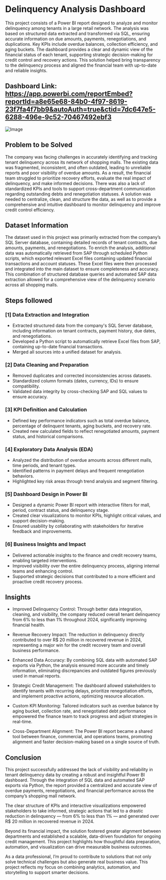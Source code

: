 
# Delinquency Analysis Dashboard

This project consists of a Power BI report designed to analyze and monitor delinquency among tenants in a large retail network. The analysis was based on structured data extracted and transformed via SQL, ensuring accurate information on due amounts, payments, renegotiations, and duplications. Key KPIs include overdue balances, collection efficiency, and aging buckets. The dashboard provides a clear and dynamic view of the financial status of each tenant, supporting strategic decision-making for credit control and recovery actions. This solution helped bring transparency to the delinquency process and aligned the financial team with up-to-date and reliable insights.

## Dashboard Link: https://app.powerbi.com/reportEmbed?reportId=a8e65e68-84b0-4f97-8619-23f7fa4f7bb9&autoAuth=true&ctid=7dc647e5-6288-496e-9c52-70467492ebf3

![Image](https://infoxnet.com.br/storage/posts/imagem.blog_-1.png)

## Problem to be Solved

The company was facing challenges in accurately identifying and tracking tenant delinquency across its network of shopping malls. The existing data was fragmented, inconsistent, and often outdated, leading to unreliable reports and poor visibility of overdue amounts. As a result, the financial team struggled to prioritize recovery efforts, evaluate the real impact of delinquency, and make informed decisions. There was also a lack of standardized KPIs and tools to support cross-department communication regarding outstanding debts and renegotiation statuses. A solution was needed to centralize, clean, and structure the data, as well as to provide a comprehensive and intuitive dashboard to monitor delinquency and improve credit control efficiency.

## Dataset Information

The dataset used in this project was primarily extracted from the company’s SQL Server database, containing detailed records of tenant contracts, due amounts, payments, and renegotiations. To enrich the analysis, additional data was automatically retrieved from SAP through scheduled Python scripts, which exported relevant Excel files containing updated financial transactions and account statuses. These Excel files were then processed and integrated into the main dataset to ensure completeness and accuracy. This combination of structured database queries and automated SAP data extraction allowed for a comprehensive view of the delinquency scenario across all shopping malls.

## Steps followed 

### [1]  Data Extraction and Integration

* Extracted structured data from the company's SQL Server database, including information on tenant contracts, payment history, due dates, and renegotiations.
* Developed a Python script to automatically retrieve Excel files from SAP, containing up-to-date financial transactions.
* Merged all sources into a unified dataset for analysis.

### [2]  Data Cleaning and Preparation
* Removed duplicates and corrected inconsistencies across datasets.
* Standardized column formats (dates, currency, IDs) to ensure compatibility.
* Validated data integrity by cross-checking SAP and SQL values to ensure accuracy.
### [3]  KPI Definition and Calculation
* Defined key performance indicators such as total overdue balance, percentage of delinquent tenants, aging buckets, and recovery rate.
* Created new calculated fields to reflect renegotiated amounts, payment status, and historical comparisons.
### [4]  Exploratory Data Analysis (EDA)
* Analyzed the distribution of overdue amounts across different malls, time periods, and tenant types.
* Identified patterns in payment delays and frequent renegotiation behaviors.
* Highlighted key risk areas through trend analysis and segment filtering.
### [5]  Dashboard Design in Power BI
* Designed a dynamic Power BI report with interactive filters for mall, period, contract status, and delinquency stage.
* Created clear visualizations to monitor KPIs, highlight critical values, and support decision-making.
* Ensured usability by collaborating with stakeholders for iterative feedback and improvements.
### [6]  Business Insights and Impact
* Delivered actionable insights to the finance and credit recovery teams, enabling targeted interventions.
* Improved visibility over the entire delinquency process, aligning internal teams and enhancing control.
* Supported strategic decisions that contributed to a more efficient and proactive credit recovery process.

## Insights

* Improved Delinquency Control: Through better data integration, cleaning, and visibility, the company reduced overall tenant delinquency from 6% to less than 1% throughout 2024, significantly improving financial health.

* Revenue Recovery Impact: The reduction in delinquency directly contributed to over R$ 20 million in recovered revenue in 2024, representing a major win for the credit recovery team and overall business performance.

* Enhanced Data Accuracy: By combining SQL data with automated SAP exports via Python, the analysis ensured more accurate and timely information, eliminating discrepancies and outdated figures previously used in manual reports.

* Strategic Credit Management: The dashboard allowed stakeholders to identify tenants with recurring delays, prioritize renegotiation efforts, and implement proactive actions, optimizing resource allocation.

* Custom KPI Monitoring: Tailored indicators such as overdue balance by aging bucket, collection rate, and renegotiated debt performance empowered the finance team to track progress and adjust strategies in real-time.

* Cross-Department Alignment: The Power BI report became a shared tool between finance, commercial, and operations teams, promoting alignment and faster decision-making based on a single source of truth.

## Conclusion

This project successfully addressed the lack of visibility and reliability in tenant delinquency data by creating a robust and insightful Power BI dashboard. Through the integration of SQL data and automated SAP exports via Python, the report provided a centralized and accurate view of overdue payments, renegotiations, and financial performance across the company’s shopping mall network.

The clear structure of KPIs and interactive visualizations empowered stakeholders to take informed, strategic actions that led to a drastic reduction in delinquency — from 6% to less than 1% — and generated over R$ 20 million in recovered revenue in 2024.

Beyond its financial impact, the solution fostered greater alignment between departments and established a scalable, data-driven foundation for ongoing credit management. This project highlights how thoughtful data preparation, automation, and visualization can drive measurable business outcomes.

As a data professional, I’m proud to contribute to solutions that not only solve technical challenges but also generate real business value. This project reflects my focus on combining analytics, automation, and storytelling to support smarter decisions.
